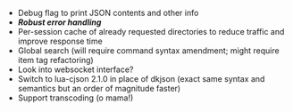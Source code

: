 * Debug flag to print JSON contents and other info
* ***Robust error handling***
* Per-session cache of already requested directories to reduce traffic and improve response time
* Global search (will require command syntax amendment; might require item tag refactoring)
* Look into websocket interface?
* Switch to lua-cjson 2.1.0 in place of dkjson (exact same syntax and semantics but an order of magnitude faster)
* Support transcoding (o mama!)
